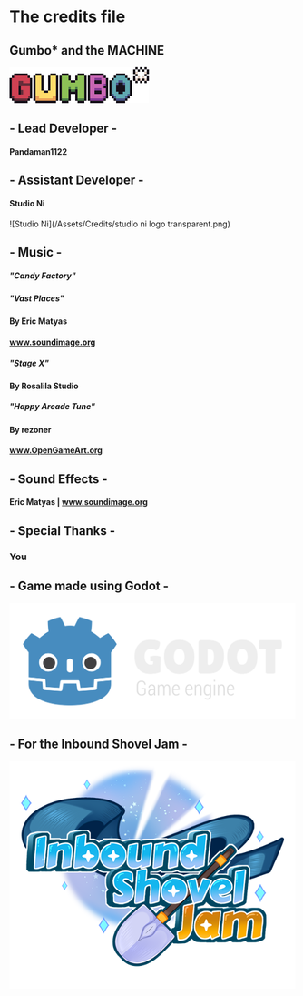 # The credits file
## Gumbo* and the MACHINE
![Game Title](/Assets/Sprites/Title/title.png)


## - Lead Developer -

#### Pandaman1122


## - Assistant Developer -

#### Studio Ni
![Studio Ni](/Assets/Credits/studio ni logo transparent.png)

## - Music -

##### "Candy Factory"
##### "Vast Places"
#### By Eric Matyas
#### www.soundimage.org

##### "Stage X"
#### By Rosalila Studio

##### "Happy Arcade Tune"
#### By rezoner
#### www.OpenGameArt.org

## - Sound Effects -

#### Eric Matyas | www.soundimage.org


## - Special Thanks -
### You


## - Game made using Godot -
![Godot](/Assets/Credits/logo_large_color_dark.png)


## - For the Inbound Shovel Jam -
![ShovelJam](/Assets/Credits/ShovelJamLogo_SmallSize.png)
